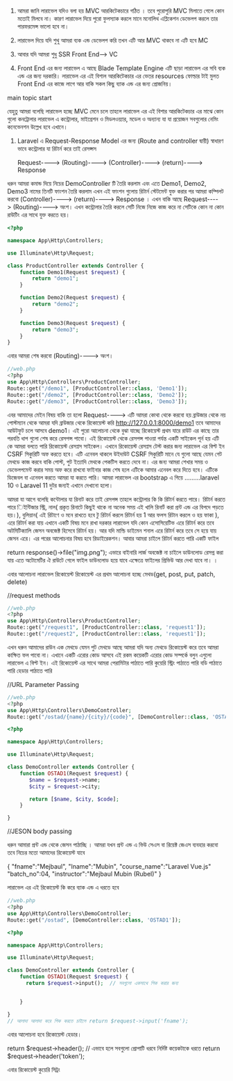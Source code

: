 1. আমরা জানি লারাভেল যদিও বলা হয় MVC আরকিটেকচারে গঠিত । তবে পুরোপুরি MVC মিলাতে গেলে কোন মতোই মিলবে না। কারণ লারাভেল দিয়ে পুরো ফুলস্যাক করলে মানে মনোলিথ এপ্লিকেশন ডেভেলপ করলে তার পারফরমেন্স ভালো হবে না।

2. লারাভেল দিয়ে যদি শুথু আমরা ব্যক এন্ড ডেভেলপ করি তখন এটি আর MVC থাকবে না এটি হবে MC

3. আবার যদি আমরা শুধু SSR Front End--> VC

4. Front End এর জন্য লারাভেল এ আছে Blade Template Engine এটি ছাড়া লারাভেল এর সবি ব্যক এন্ড এর জন্য দরকারি। লারাভেল এর এই বিশাল আরকিটেকচার এর ভেতর resources ফোল্ডার টাই মুলত Front End এর কাজে লাগে আর বাকি সকল কিছু ব্যাক এন্ড এর জন্য প্রোজনিয়।

main topic start

যেহুতু আমরা বলেছি লারাভেল হচ্ছে MVC মেনে চলে তাহলে লারাভেল এর এই বিশার আরকিটেকচার এর মাঝে কোন গুলো কনট্রোলার
লারাভেল এ কন্ট্রোলার, মাইগ্রেশন ও মিডলওয়্যার, মডেল ও অন্যান্য যা যা প্রয়োজন সবগুলোর নেমিং কনেভেনশন উল্লেখ হবে এখানে।

1. Laravel এ Request-Response Model এর জন্য (Route and controller দ্বায়ী)
   স্বাধারণ ভাবে কন্ট্রোলার যা রিটার্ন করে তাই রেসপ্সস

    Request----> (Routing)----> (Controller)----> (return)----> Response

ধরুন আমরা কমান্ড দিয়ে নিচের DemoController টি তৈরি করলাম এবং এতে Demo1, Demo2, Demo3 নামের তিনটি ফাংশন তৈরি করলাম এখন এই ফাংশন গুলোয় রিটার্ন স্টেটমেন্ট যুক্ত করার পর আমরা কম্পিলট করবো (Controller)----> (return)----> Response । এখন বাকি আছে Request----> (Routing)----> অংশ।
এখন কন্ট্রোলার তৈরি করলে সেটি নিজে নিজে কাজ করে না সেটিকে কোন না কোন রাউটিং এর সাথে যুক্ত করতে হয়।

```php
<?php

namespace App\Http\Controllers;

use Illuminate\Http\Request;

class ProductController extends Controller {
    function Demo1(Request $request) {
        return "demo1";
    }

    function Demo2(Request $request) {
        return "demo2";
    }

    function Demo3(Request $request) {
        return "demo3";
    }
}

```

এবার আমরা শেষ করবো (Routing)----> অংশ।

```php
//web.php
<?php
use App\Http\Controllers\ProductController;
Route::get("/demo1", [ProductController::class, 'Demo1']);
Route::get("/demo2", [ProductController::class, 'Demo2']);
Route::get("/demo3", [ProductController::class, 'Demo3']);
```

এবর আমাদের মেইন বিষয় বাকি তা হলো Request----> এটি আমরা কোথা থেকে করবো হয় ব্রাউজার থেকে নয় পোস্টম্যান থেকে আমরা যদি ব্রাউজার থেকে রিকোয়েস্ট করি http://127.0.0.1:8000/demo1 তবে আমাদের আউটফুট চলে আসবে demo1। এই পুরো আলোচনা থেকে বুঝা যাচ্ছে রিকোয়েস্ট প্রথম যারে রাউট এর কাছে তার পরবতি ধাপ গুলো শেষ করে রেসপন্স পাবো। এই রিকোয়েস্ট থেকে রেসপন্স পাওয়া পর্যন্ত একটি সাইকেল পূর্ন হয় এটি কে আমরা বলতে পারি রিকোয়েস্ট রেসপ্ন্স সাইকেল। এখানে রিকোয়েস্ট রেসপ্ন্স টেস্ট করার জন্য লারাভেল এর বিল্ট ইন CSRF সিকুরিটি অফ করতে হবে। এটি এনেবল থাকলে উইদাউট CSRF সিকুরিটি মানে যে গুলো আছে যেমন গেট মেথডে কাজ করবে বাকি পোস্ট, পুট ইত্যাদি মেথকে পেকটিস করতে দেবে না। এর জন্য আমরা শেখার সময় ও ডেভেলপমেন্ট করার সময় অফ করে রাখবো ফাইনার কাজ শেষ হলে এটিকে আমার এনেবল করে দিতে হবে। এটিকে ডিজেবল বা এনেবল করতে আমরা যা করতে পারি। আমরা লারাভেল এর bootstrap এ গিয়ে .........laravel 10 ও Laravel 11 দুটর জন্যই এখানে দেখানো হলো।

আমরা যা আগে বলেছি কন্টোলার যা রিনাট করে তাই রেসপন্স তাহলে কন্ট্রোলার কি কি রিটার্ন করতে পারে। রিটার্ন করতে পারে িইন্টিজার স্ট্রি, নাল( প্রকৃত রিনাটে কিছুই থাকে না অনেক সময় এই খালি রিনার্ট করা প্রন্ট এন্ড এর বিপদে পড়তে হয়।), বুলিয়ান( এই রিটাণে ও মনে রাখতে হবে টু রিটার্ন করলে রিটার্ন হয় 1 আর ফলস রিটান করলে ও হয় ফাকা ), এরে রিটার্ন করা যায় এখানে একটি বিষয় মনে রাখা দরকার লারাভেল যদি কোন এসোসিয়েটিভ এরে রিটার্ন করে তবে অটমিটিক্যালি জেসন অবজেক্ট হিসেবে রিটার্ন হয়। আর যদি মাল্ডি ডাইমেন শনাল এরে রিটার্ন করে তবে সে হয়ে যায় জেসন এরে।
এর পরের আলোচনার বিষয় হবে রিডাইরেকশন। আবার আমরা চাইলে রিটার্ন করতে পারি একটি ফাইল

return response()->file("img.png"); এভারে বাইনারি লার্জ অবজেক্ট না চাইলে ডাউনলোড রেসপ্ন করা যায় এতে অটোমেটির ঐ রাউটে গেলে ফাইল ডাউনলোড হয়ে যাবে এক্ষেত্রে ফাইলের প্রিভিউ আর দেখা যাবে না। ।

এবার আলোচনা লারাভেল রিকোয়েস্ট
রিকোয়েস্ট এর প্রথম আলোচনা হচ্ছে মেথড(get, post, put, patch, delete)

//request methods

```php
//web.php
<?php
use App\Http\Controllers\ProductController;
Route::get("/request1", [ProductController::class, 'request1']);
Route::get("/request2", [ProductController::class, 'request1']);
```

এখন ধরুন আমাদের রাউন এক মেথডে যেমন পুট মেথডে আছে আমরা যদি অন্য মেথডে রিকোয়েস্ট করে তবে আমরা কাক্ষিত ফল পাবো না। এখানে একটি এরোর কোড আসবে এই রকম কয়েকটি এরোর কোড সম্পর্কে বলুন এগুলো লারাভেল এ বিল্ট ইন।
এই রিকোয়েস্ট এর সাথে আমরা পেরামিটার পাঠাতে পারি কুয়েরি স্ট্রিং পাঠাতে পারি বডি পাঠাতে পারি হেডার পাঠাতে পারি

//URL Parameter Passing

```php
//web.php
<?php
use App\Http\Controllers\DemoController;
Route::get("/ostad/{name}/{city}/{code}", [DemoController::class, 'OSTAD1']);
```

```php
<?php

namespace App\Http\Controllers;

use Illuminate\Http\Request;

class DemoController extends Controller {
    function OSTAD1(Request $request) {
       $name = $request->name;
       $city = $request->city;

       return [$name, $city, $code];
    }

}

```

//JESON body passing

ধরুন আমারা প্রন্ট এন্ড থেকে জেসন পাঠাচ্ছি । আমরা যখন প্রন্ট এন্ড এ ভিউ সেএস বা রিয়েক্ট জেএস ব্যবহার করবো তবে নিচের মতো আমাদের রিকোয়েস্ট যাবে

{
"fname":"Mejbaul",
"lname":"Mubin",
"course_name":"Laravel Vue.js"
"batch_no":04,
"instructor":"Mejbaul Mubin (Rubel)"
}

লারাভেল এর এই রিকোয়েস্ট কি করে ব্যাক এন্ড এ ধরতে হবে

```php
//web.php
<?php
use App\Http\Controllers\DemoController;
Route::get("/ostad", [DemoController::class, 'OSTAD1']);
```

```php
<?php

namespace App\Http\Controllers;

use Illuminate\Http\Request;

class DemoController extends Controller {
    function OSTAD1(Request $request) {
      return $request->input();  // সবগুলো একসাথে পিক করার জন্য


    }

}
// আলাদা আলাদা করে পিক করতে চাইলে return $request->input('fname');

```

এবার আলোচনা হবে রিকোয়েস্ট হেডার।

return $request->header(); // এভাবে হলে সবগুলো প্রোপাটি ধরবে
নির্দিষ্ট কয়েকটাকে ধরতে return $request->header('token');

এবার রিকোয়েস্ট কুয়েরি সিট্রং
